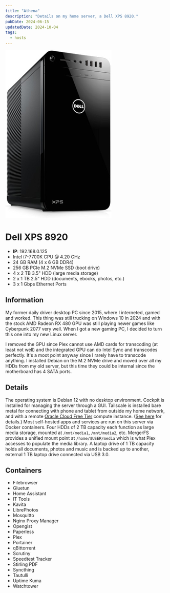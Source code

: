 ```yaml
---
title: "Athena"
description: "Details on my home server, a Dell XPS 8920."
pubDate: 2024-06-15
updatedDate: 2024-10-04
tags:
  - hosts
---
```


![Dell XPS 8920](../../img/wiki/xps8920.jpg)

# Dell XPS 8920 

- **IP**: 192.168.0.125
- Intel i7-7700K CPU @ 4.20 GHz
- 24 GB RAM (4 x 6 GB DDR4)
- 256 GB PCIe M.2 NVMe SSD (boot drive)
- 4 x 2 TB 3.5" HDD (large media storage)
- 2 x 1 TB 2.5" HDD (documents, ebooks, photos, etc.)
- 3 x 1 Gbps Ethernet Ports

## Information

My former daily driver desktop PC since 2015, where I interneted, gamed and worked. This thing was still trucking on Windows 10 in 2024 and with the stock AMD Radeon RX 480 GPU was still playing newer games like Cyberpunk 2077 very well. When I got a new gaming PC, I decided to turn this one into my new Linux server.

I removed the GPU since Plex cannot use AMD cards for transcoding (at least not well) and the integrated GPU can do Intel Sync and transcodes perfectly. It's a moot point anyway since I rarely have to transcode anything. I installed Debian on the M.2 NVMe drive and moved over all my HDDs from my old server, but this time they could be internal since the motherboard has 4 SATA ports.

## Details

The operating system is Debian 12 with no desktop environment. Cockpit is installed for managing the server through a GUI. Tailscale is installed bare metal for connecting with phone and tablet from outside my home network, and with a remote <a href="https://www.oracle.com/cloud/free" target="_blank">Oracle Cloud Free Tier</a> compute instance. (<a href="/blog/expose-plex-tailscale-vps" target="_blank">See here</a> for details.) Most self-hosted apps and services are run on this server via Docker containers. Four HDDs of 2 TB capacity each function as large media storage, mounted at `/mnt/media1`, `/mnt/media2`, etc. MergerFS provides a unified mount point at `/home/$USER/media` which is what Plex accesses to populate the media library. A laptop drive of 1 TB capacity holds all documents, photos and music and is backed up to another, external 1 TB laptop drive connected via USB 3.0. 

## Containers

- Filebrowser
- Gluetun
- Home Assistant
- IT Tools
- Kavita
- LibrePhotos
- Mosquitto
- Nginx Proxy Manager
- Opengist
- Paperless
- Plex
- Portainer
- qBittorrent
- Scrutiny
- Speedtest Tracker
- Stirling PDF
- Syncthing
- Tautulli
- Uptime Kuma
- Watchtower